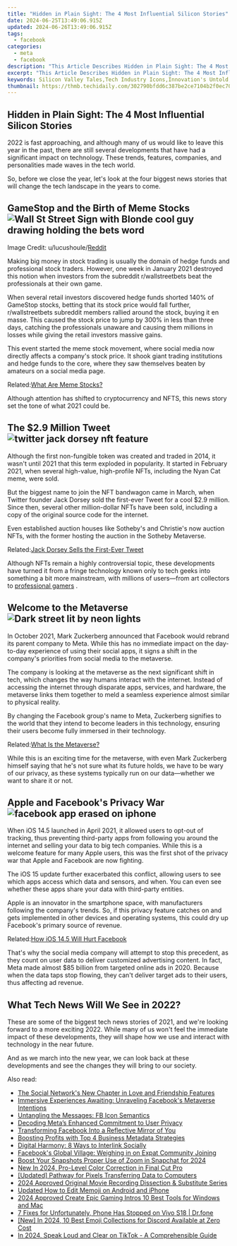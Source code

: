 ```yaml
---
title: "Hidden in Plain Sight: The 4 Most Influential Silicon Stories"
date: 2024-06-25T13:49:06.915Z
updated: 2024-06-26T13:49:06.915Z
tags:
  - facebook
categories:
  - meta
  - facebook
description: "This Article Describes Hidden in Plain Sight: The 4 Most Influential Silicon Stories"
excerpt: "This Article Describes Hidden in Plain Sight: The 4 Most Influential Silicon Stories"
keywords: Silicon Valley Tales,Tech Industry Icons,Innovation's Untold,Startups Unveiled,Leaders in Silicon,Pioneers of Tech,Hidden Tech Stories
thumbnail: https://thmb.techidaily.com/302790bfdd6c387be2ce7104b2f0ec7045e52a09e036ffbf26a83ecf9455ec5e.jpg
---
```


## Hidden in Plain Sight: The 4 Most Influential Silicon Stories

 2022 is fast approaching, and although many of us would like to leave this year in the past, there are still several developments that have had a significant impact on technology. These trends, features, companies, and personalities made waves in the tech world.

 So, before we close the year, let's look at the four biggest news stories that will change the tech landscape in the years to come.

## GameStop and the Birth of Meme Stocks ![Wall St Street Sign with Blonde cool guy drawing holding the bets word](https://static1.makeuseofimages.com/wordpress/wp-content/uploads/2021/09/WallStreetBets.jpg)

 Image Credit: u/lucushoule/[Reddit](https://www.reddit.com/r/wallstreetbets/comments/g5n0nz/made%5Fthis%5Fwsb%5Fkid%5Fgif%5Ffor%5Feveryone%5Fuse%5Fit%5Fas%5Fyou/)

 Making big money in stock trading is usually the domain of hedge funds and professional stock traders. However, one week in January 2021 destroyed this notion when investors from the subreddit r/wallstreetbets beat the professionals at their own game.

 When several retail investors discovered hedge funds shorted 140% of GameStop stocks, betting that its stock price would fall further, r/wallstreetbets subreddit members rallied around the stock, buying it en masse. This caused the stock price to jump by 300% in less than three days, catching the professionals unaware and causing them millions in losses while giving the retail investors massive gains.

 This event started the meme stock movement, where social media now directly affects a company's stock price. It shook giant trading institutions and hedge funds to the core, where they saw themselves beaten by amateurs on a social media page.

 Related:[What Are Meme Stocks?](https://www.makeuseof.com/what-are-meme-stocks/)

 Although attention has shifted to cryptocurrency and NFTS, this news story set the tone of what 2021 could be.

## The $2.9 Million Tweet ![twitter jack dorsey nft feature](https://static1.makeuseofimages.com/wordpress/wp-content/uploads/2021/03/twitter-jack-dorsey-nft-feature.jpg)

 Although the first non-fungible token was created and traded in 2014, it wasn't until 2021 that this term exploded in popularity. It started in February 2021, when several high-value, high-profile NFTs, including the Nyan Cat meme, were sold.

 But the biggest name to join the NFT bandwagon came in March, when Twitter founder Jack Dorsey sold the first-ever Tweet for a cool $2.9 million. Since then, several other million-dollar NFTs have been sold, including a copy of the original source code for the internet.

 Even established auction houses like Sotheby's and Christie's now auction NFTs, with the former hosting the auction in the Sotheby Metaverse.

 Related:[Jack Dorsey Sells the First-Ever Tweet](https://www.makeuseof.com/jack-dorsey-sold-first-tweet/)

 Although NFTs remain a highly controversial topic, these developments have turned it from a fringe technology known only to tech geeks into something a bit more mainstream, with millions of users—from art collectors to [professional gamers](https://www.makeuseof.com/nfts-gaming-revolution/) .

## Welcome to the Metaverse ![Dark street lit by neon lights](https://static1.makeuseofimages.com/wordpress/wp-content/uploads/2021/08/Dark-street-neon-lights.png)

 In October 2021, Mark Zuckerberg announced that Facebook would rebrand its parent company to Meta. While this has no immediate impact on the day-to-day experience of using their social apps, it signs a shift in the company's priorities from social media to the metaverse.

 The company is looking at the metaverse as the next significant shift in tech, which changes the way humans interact with the internet. Instead of accessing the internet through disparate apps, services, and hardware, the metaverse links them together to meld a seamless experience almost similar to physical reality.

 By changing the Facebook group's name to Meta, Zuckerberg signifies to the world that they intend to become leaders in this technology, ensuring their users become fully immersed in their technology.

 Related:[What Is the Metaverse?](https://www.makeuseof.com/what-is-the-metaverse/)

 While this is an exciting time for the metaverse, with even Mark Zuckerberg himself saying that he's not sure what its future holds, we have to be wary of our privacy, as these systems typically run on our data—whether we want to share it or not.

## Apple and Facebook's Privacy War ![facebook app erased on iphone](https://static1.makeuseofimages.com/wordpress/wp-content/uploads/2021/06/facebook-app-iphone.jpg)

 When iOS 14.5 launched in April 2021, it allowed users to opt-out of tracking, thus preventing third-party apps from following you around the internet and selling your data to big tech companies. While this is a welcome feature for many Apple users, this was the first shot of the privacy war that Apple and Facebook are now fighting.

 The iOS 15 update further exacerbated this conflict, allowing users to see which apps access which data and sensors, and when. You can even see whether these apps share your data with third-party entities.

 Apple is an innovator in the smartphone space, with manufacturers following the company's trends. So, if this privacy feature catches on and gets implemented in other devices and operating systems, this could dry up Facebook's primary source of revenue.

 Related:[How iOS 14.5 Will Hurt Facebook](https://www.makeuseof.com/how-the-ios-14-5-update-is-going-to-really-hurt-facebook/)

 That's why the social media company will attempt to stop this precedent, as they count on user data to deliver customized advertising content. In fact, Meta made almost $85 billion from targeted online ads in 2020\. Because when the data taps stop flowing, they can't deliver target ads to their users, thus affecting ad revenue.

## What Tech News Will We See in 2022?

 These are some of the biggest tech news stories of 2021, and we're looking forward to a more exciting 2022\. While many of us won't feel the immediate impact of these developments, they will shape how we use and interact with technology in the near future.

 And as we march into the new year, we can look back at these developments and see the changes they will bring to our society.


<ins class="adsbygoogle"
     style="display:block"
     data-ad-format="autorelaxed"
     data-ad-client="ca-pub-7571918770474297"
     data-ad-slot="1223367746"></ins>



<ins class="adsbygoogle"
     style="display:block"
     data-ad-client="ca-pub-7571918770474297"
     data-ad-slot="8358498916"
     data-ad-format="auto"
     data-full-width-responsive="true"></ins>

<span class="atpl-alsoreadstyle">Also read:</span>
<div><ul>
<li><a href="https://facebook.techidaily.com/the-social-networks-new-chapter-in-love-and-friendship-features/"><u>The Social Network's New Chapter in Love and Friendship Features</u></a></li>
<li><a href="https://facebook.techidaily.com/immersive-experiences-awaiting-unraveling-facebooks-metaverse-intentions/"><u>Immersive Experiences Awaiting: Unraveling Facebook's Metaverse Intentions</u></a></li>
<li><a href="https://facebook.techidaily.com/untangling-the-messages-fb-icon-semantics/"><u>Untangling the Messages: FB Icon Semantics</u></a></li>
<li><a href="https://facebook.techidaily.com/decoding-metas-enhanced-commitment-to-user-privacy/"><u>Decoding Meta’s Enhanced Commitment to User Privacy</u></a></li>
<li><a href="https://facebook.techidaily.com/transforming-facebook-into-a-reflective-mirror-of-you/"><u>Transforming Facebook Into a Reflective Mirror of You</u></a></li>
<li><a href="https://facebook.techidaily.com/boosting-profits-with-top-4-business-metadata-strategies/"><u>Boosting Profits with Top 4 Business Metadata Strategies</u></a></li>
<li><a href="https://facebook.techidaily.com/digital-harmony-8-ways-to-interlink-socially/"><u>Digital Harmony: 8 Ways to Interlink Socially</u></a></li>
<li><a href="https://facebook.techidaily.com/facebooks-global-village-weighing-in-on-expat-community-joining/"><u>Facebook's Global Village: Weighing in on Expat Community Joining</u></a></li>
<li><a href="https://extra-resources.techidaily.com/boost-your-snapshots-proper-use-of-zoom-in-snapchat-for-2024/"><u>Boost Your Snapshots  Proper Use of Zoom in Snapchat for 2024</u></a></li>
<li><a href="https://ai-video-apps.techidaily.com/new-in-2024-pro-level-color-correction-in-final-cut-pro/"><u>New In 2024, Pro-Level Color Correction in Final Cut Pro</u></a></li>
<li><a href="https://extra-guidance.techidaily.com/updated-pathway-for-pixels-transferring-data-to-computers/"><u>[Updated] Pathway for Pixels  Transferring Data to Computers</u></a></li>
<li><a href="https://video-screen-grab.techidaily.com/2024-approved-original-movie-recording-dissection-and-substitute-series/"><u>2024 Approved  Original Movie Recording Dissection & Substitute Series</u></a></li>
<li><a href="https://meme-emoji.techidaily.com/updated-how-to-edit-memoji-on-android-and-iphone/"><u>Updated How to Edit Memoji on Android and iPhone</u></a></li>
<li><a href="https://smart-video-creator.techidaily.com/2024-approved-create-epic-gaming-intros-10-best-tools-for-windows-and-mac/"><u>2024 Approved Create Epic Gaming Intros 10 Best Tools for Windows and Mac</u></a></li>
<li><a href="https://howto.techidaily.com/7-fixes-for-unfortunately-phone-has-stopped-on-vivo-s18-drfone-by-drfone-fix-android-problems-fix-android-problems/"><u>7 Fixes for Unfortunately, Phone Has Stopped on Vivo S18 | Dr.fone</u></a></li>
<li><a href="https://discord-videos.techidaily.com/new-in-2024-10-best-emoji-collections-for-discord-available-at-zero-cost/"><u>[New] In 2024, 10 Best Emoji Collections for Discord Available at Zero Cost</u></a></li>
<li><a href="https://tiktok-video-recordings.techidaily.com/in-2024-speak-loud-and-clear-on-tiktok-a-comprehensible-guide/"><u>In 2024, Speak Loud and Clear on TikTok - A Comprehensible Guide</u></a></li>
</ul></div>
